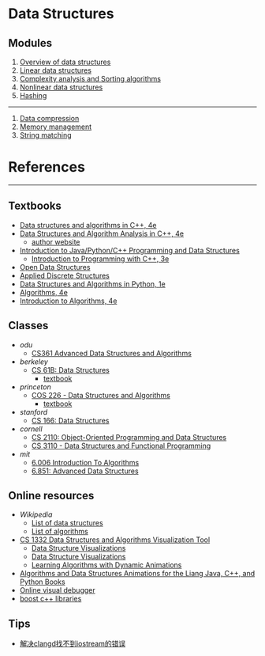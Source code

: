 # Data Structures


Modules
---

1. [Overview of data structures](./mod1/README.md)
2. [Linear data structures](./mod2/README.md)
3. [Complexity analysis and Sorting algorithms](./mod3/README.md)
4. [Nonlinear data structures](./mod4/README.md)
5. [Hashing](./mod5/README.md)
---
1. [Data compression](./mod6/README.md)
2. [Memory management](./mod7/README.md)
3. [String matching](./mod8/README.md)


# References
---

Textbooks
---
- [Data structures and algorithms in C++, 4e](https://www.mathcs.duq.edu/drozdek/)
- [Data Structures and Algorithm Analysis in C++, 4e](https://www.pearson.com/en-us/subject-catalog/p/data-structures-and-algorithm-analysis-in-c/P200000003459/9780133404180)
  - [author website](https://users.cs.fiu.edu/~weiss/)
- [Introduction to Java/Python/C++ Programming and Data Structures](https://yongdanielliang.github.io/book.html)
  - [Introduction to Programming with C++, 3e](https://liveexample.pearsoncmg.com/liang/cpp3e/toc.html)
- [Open Data Structures](https://opendatastructures.org/)
- [Applied Discrete Structures](https://math.libretexts.org/Bookshelves/Combinatorics_and_Discrete_Mathematics/Applied_Discrete_Structures_(Doerr_and_Levasseur))
- [Data Structures and Algorithms in Python, 1e](https://www.wiley.com/en-us/Data+Structures+and+Algorithms+in+Python%2C+1st+Edition-p-9781118290279)
- [Algorithms, 4e](https://algs4.cs.princeton.edu/)
- [Introduction to Algorithms, 4e](https://mitpress.mit.edu/9780262046305/introduction-to-algorithms/)


Classes
---
- _odu_
  - [CS361 Advanced Data Structures and Algorithms](https://www.cs.odu.edu/~zeil/cs361/)
- _berkeley_
  - [CS 61B: Data Structures](https://sp24.datastructur.es/)
    - [textbook](https://cs61b-2.gitbook.io/cs61b-textbook)
- _princeton_
  - [COS 226 - Data Structures and Algorithms](https://www.cs.princeton.edu/courses/archive/spring24/cos226/)
    - [textbook](https://introcs.cs.princeton.edu/python/40algorithms/)
- _stanford_
  - [CS 166: Data Structures](https://web.stanford.edu/class/cs166/)
- _cornell_
  - [CS 2110: Object-Oriented Programming and Data Structures](https://www.cs.cornell.edu/courses/cs2110)
  - [CS 3110 - Data Structures and Functional Programming](https://cornellcswiki.gitlab.io/classes/CS3110.html)
- _mit_
  - [6.006 Introduction To Algorithms](https://ocw.mit.edu/courses/6-006-introduction-to-algorithms-spring-2020/)
  - [6.851: Advanced Data Structures](https://courses.csail.mit.edu/6.851/fall17/lectures/)



Online resources
---
- _Wikipedia_
  - [List of data structures](https://en.wikipedia.org/wiki/List_of_data_structures)
  - [List of algorithms](https://en.wikipedia.org/wiki/List_of_algorithms)
- [CS 1332 Data Structures and Algorithms Visualization Tool](https://csvistool.com/)
  - [Data Structure Visualizations](https://www.cs.usfca.edu/~galles/visualization/Algorithms.html)
  - [Data Structure Visualizations](https://cmps-people.ok.ubc.ca/ylucet/DS/Algorithms.html)
  - [Learning Algorithms with Dynamic Animations](https://web.eecs.utk.edu/~czheng4/viz/)
- [Algorithms and Data Structures Animations for the Liang Java, C++, and Python Books](https://liveexample.pearsoncmg.com/liang/animation/animation.html)
- [Online visual debugger](https://pythontutor.com/)
- [boost c++ libraries](https://www.boost.org/)

Tips
---
- [解决clangd找不到iostream的错误](https://blog.csdn.net/weixin_61184943/article/details/131820087)